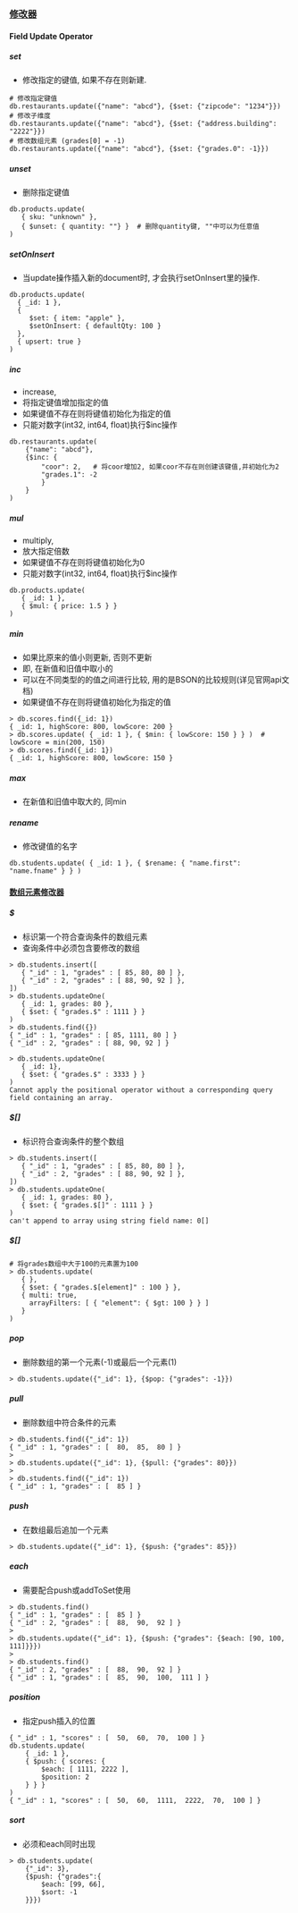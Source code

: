 ### [修改器]( https://docs.mongodb.com/manual/reference/operator/update/)

#### Field Update Operator

##### set
- 修改指定的键值, 如果不存在则新建.
```
# 修改指定键值
db.restaurants.update({"name": "abcd"}, {$set: {"zipcode": "1234"}})
# 修改子维度
db.restaurants.update({"name": "abcd"}, {$set: {"address.building": "2222"}})
# 修改数组元素 (grades[0] = -1)
db.restaurants.update({"name": "abcd"}, {$set: {"grades.0": -1}})
```

##### unset
- 删除指定键值
```
db.products.update(
   { sku: "unknown" },
   { $unset: { quantity: ""} }  # 删除quantity键, ""中可以为任意值
)
```

##### setOnInsert
- 当update操作插入新的document时, 才会执行setOnInsert里的操作.
```
db.products.update(
  { _id: 1 },
  {
     $set: { item: "apple" },
     $setOnInsert: { defaultQty: 100 }
  },
  { upsert: true }
)
```

##### inc
- increase,
- 将指定键值增加指定的值
- 如果键值不存在则将键值初始化为指定的值
- 只能对数字(int32, int64, float)执行$inc操作
```
db.restaurants.update(
    {"name": "abcd"},
    {$inc: {
        "coor": 2,   # 将coor增加2, 如果coor不存在则创建该键值,并初始化为2
        "grades.1": -2
        }
    }
)
```

##### mul
- multiply,
- 放大指定倍数
- 如果键值不存在则将键值初始化为0
- 只能对数字(int32, int64, float)执行$inc操作
```
db.products.update(
   { _id: 1 },
   { $mul: { price: 1.5 } }
)
```

##### min
- 如果比原来的值小则更新, 否则不更新
- 即, 在新值和旧值中取小的
- 可以在不同类型的的值之间进行比较, 用的是BSON的比较规则(详见官网api文档)
- 如果键值不存在则将键值初始化为指定的值
```
> db.scores.find({_id: 1})
{ _id: 1, highScore: 800, lowScore: 200 }
> db.scores.update( { _id: 1 }, { $min: { lowScore: 150 } } )  # lowScore = min(200, 150)
> db.scores.find({_id: 1})
{ _id: 1, highScore: 800, lowScore: 150 }

```

##### max
- 在新值和旧值中取大的, 同min

##### rename
- 修改键值的名字
```
db.students.update( { _id: 1 }, { $rename: { "name.first": "name.fname" } } )
```


#### [数组元素修改器]( https://docs.mongodb.com/manual/reference/operator/update-array/ )
##### $
- 标识第一个符合查询条件的数组元素
- 查询条件中必须包含要修改的数组
```
> db.students.insert([
   { "_id" : 1, "grades" : [ 85, 80, 80 ] },
   { "_id" : 2, "grades" : [ 88, 90, 92 ] },
])
> db.students.updateOne(
   { _id: 1, grades: 80 },
   { $set: { "grades.$" : 1111 } }
)
> db.students.find({})
{ "_id" : 1, "grades" : [ 85, 1111, 80 ] }
{ "_id" : 2, "grades" : [ 88, 90, 92 ] }

> db.students.updateOne(
   { _id: 1},
   { $set: { "grades.$" : 3333 } }
)
Cannot apply the positional operator without a corresponding query field containing an array.

```

##### $[]
- 标识符合查询条件的整个数组
```
> db.students.insert([
   { "_id" : 1, "grades" : [ 85, 80, 80 ] },
   { "_id" : 2, "grades" : [ 88, 90, 92 ] },
])
> db.students.updateOne(
   { _id: 1, grades: 80 },
   { $set: { "grades.$[]" : 1111 } }
)
can't append to array using string field name: 0[]
```

##### $[<identifier>]
```
# 将grades数组中大于100的元素置为100
> db.students.update(
   { },
   { $set: { "grades.$[element]" : 100 } },
   { multi: true,
     arrayFilters: [ { "element": { $gt: 100 } } ]
   }
)
```

##### pop
- 删除数组的第一个元素(-1)或最后一个元素(1)
```
> db.students.update({"_id": 1}, {$pop: {"grades": -1}})
```

##### pull
- 删除数组中符合条件的元素
```
> db.students.find({"_id": 1})
{ "_id" : 1, "grades" : [  80,  85,  80 ] }
>
> db.students.update({"_id": 1}, {$pull: {"grades": 80}})
>
> db.students.find({"_id": 1})
{ "_id" : 1, "grades" : [  85 ] }
```

##### push
- 在数组最后追加一个元素
```
> db.students.update({"_id": 1}, {$push: {"grades": 85}})
```

##### each
- 需要配合push或addToSet使用
```
> db.students.find()
{ "_id" : 1, "grades" : [  85 ] }
{ "_id" : 2, "grades" : [  88,  90,  92 ] }
>
> db.students.update({"_id": 1}, {$push: {"grades": {$each: [90, 100, 111]}}})
>
> db.students.find()
{ "_id" : 2, "grades" : [  88,  90,  92 ] }
{ "_id" : 1, "grades" : [  85,  90,  100,  111 ] }
```

##### position
- 指定push插入的位置
```
{ "_id" : 1, "scores" : [  50,  60,  70,  100 ] }
db.students.update(
    { _id: 1 },
    { $push: { scores: {
        $each: [ 1111, 2222 ],
        $position: 2
    } } }
)
{ "_id" : 1, "scores" : [  50,  60,  1111,  2222,  70,  100 ] }
```

##### sort
- 必须和each同时出现
```
> db.students.update(
    {"_id": 3},
    {$push: {"grades":{
        $each: [99, 66],
        $sort: -1
    }}})
```
